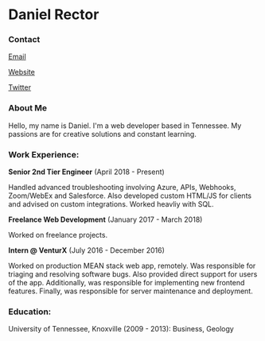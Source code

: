 # Daniel Rector

### Contact

[Email](mailto:rector.danielk@gmail.com?subject=Hello&body=Hi)

[Website](https://danielkrector.com)

[Twitter](https://twitter.com/danielkrector)

### About Me

Hello, my name is Daniel. I'm a web developer based in Tennessee. My passions are for creative solutions and constant learning.

### Work Experience:

**Senior 2nd Tier Engineer** (April 2018 - Present)

Handled advanced troubleshooting involving Azure, APIs, Webhooks, Zoom/WebEx and Salesforce. Also developed custom HTML/JS for clients and advised on custom integrations. Worked heavliy with SQL.

**Freelance Web Development** (January 2017 - March 2018)

Worked on freelance projects. 

**Intern @ VenturX** (July 2016 - December 2016)

Worked on production MEAN stack web app, remotely. Was responsible for triaging and resolving software bugs. Also provided direct support for users of the app. Additionally, was responsible for implementing new frontend features. Finally, was responsible for server maintenance and deployment.

### Education:

University of Tennessee, Knoxville (2009 - 2013):
	Business, Geology
